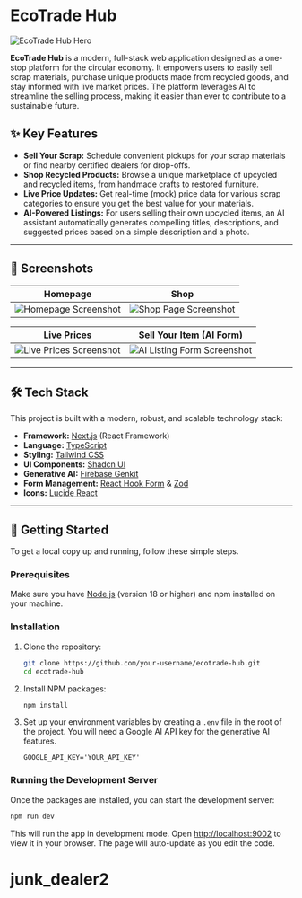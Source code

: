 # EcoTrade Hub

![EcoTrade Hub Hero](https://placehold.co/1200x600.png)

**EcoTrade Hub** is a modern, full-stack web application designed as a one-stop platform for the circular economy. It empowers users to easily sell scrap materials, purchase unique products made from recycled goods, and stay informed with live market prices. The platform leverages AI to streamline the selling process, making it easier than ever to contribute to a sustainable future.

## ✨ Key Features

- **Sell Your Scrap:** Schedule convenient pickups for your scrap materials or find nearby certified dealers for drop-offs.
- **Shop Recycled Products:** Browse a unique marketplace of upcycled and recycled items, from handmade crafts to restored furniture.
- **Live Price Updates:** Get real-time (mock) price data for various scrap categories to ensure you get the best value for your materials.
- **AI-Powered Listings:** For users selling their own upcycled items, an AI assistant automatically generates compelling titles, descriptions, and suggested prices based on a simple description and a photo.

---

## 📸 Screenshots

| Homepage | Shop |
| :---: | :---: |
| ![Homepage Screenshot](https://placehold.co/800x600.png) | ![Shop Page Screenshot](https://placehold.co/800x600.png) |

| Live Prices | Sell Your Item (AI Form) |
| :---: | :---: |
| ![Live Prices Screenshot](https://placehold.co/800x600.png) | ![AI Listing Form Screenshot](https://placehold.co/800x600.png) |


---

## 🛠️ Tech Stack

This project is built with a modern, robust, and scalable technology stack:

-   **Framework:** [Next.js](https://nextjs.org/) (React Framework)
-   **Language:** [TypeScript](https://www.typescriptlang.org/)
-   **Styling:** [Tailwind CSS](https://tailwindcss.com/)
-   **UI Components:** [Shadcn UI](https://ui.shadcn.com/)
-   **Generative AI:** [Firebase Genkit](https://firebase.google.com/docs/genkit)
-   **Form Management:** [React Hook Form](https://react-hook-form.com/) & [Zod](https://zod.dev/)
-   **Icons:** [Lucide React](https://lucide.dev/)

---

## 🚀 Getting Started

To get a local copy up and running, follow these simple steps.

### Prerequisites

Make sure you have [Node.js](https://nodejs.org/) (version 18 or higher) and npm installed on your machine.

### Installation

1.  Clone the repository:
    ```sh
    git clone https://github.com/your-username/ecotrade-hub.git
    cd ecotrade-hub
    ```

2.  Install NPM packages:
    ```sh
    npm install
    ```

3. Set up your environment variables by creating a `.env` file in the root of the project. You will need a Google AI API key for the generative AI features.
    ```
    GOOGLE_API_KEY='YOUR_API_KEY'
    ```

### Running the Development Server

Once the packages are installed, you can start the development server:

```sh
npm run dev
```

This will run the app in development mode. Open [http://localhost:9002](http://localhost:9002) to view it in your browser. The page will auto-update as you edit the code.
# junk_dealer2
